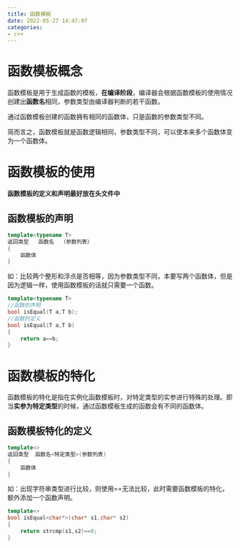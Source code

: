 ```yaml
---
title: 函数模板
date: 2022-05-27 14:47:07
categories:
- c++
---
```


# 函数模板概念

函数模板是用于生成函数的模板，**在编译阶段**，编译器会根据函数模板的使用情况创建出**函数名**相同，参数类型由编译器判断的若干函数。

通过函数模板创建的函数拥有相同的函数体，只是函数的参数类型不同。

简而言之，函数模板就是函数逻辑相同，参数类型不同，可以使本来多个函数体变为一个函数体。

# 函数模板的使用

**函数模板的定义和声明最好放在头文件中**



## 函数模板的声明

```c++
template<typename T>
返回类型   函数名  （参数列表）
{
    函数体
}
```

如：比较两个整形和浮点是否相等，因为参数类型不同，本要写两个函数体，但是因为逻辑一样，使用函数模板的话就只需要一个函数。

```c++
template<typename T>
//函数的声明
bool isEqual(T a,T b);
//函数的定义
bool isEqual(T a,T b)
{
    return a==b;
}
```



# 函数模板的特化

函数模板的特化是指在实例化函数模板时，对特定类型的实参进行特殊的处理。即当**实参为特定类型**的时候，通过函数模板生成的函数会有不同的函数体。

## 函数模板特化的定义

```c++
template<>
返回类型  函数名<特定类型>(参数列表)
{
    函数体
}
```

如：出现字符串类型进行比较，则使用==无法比较，此时需要函数模板的特化，额外添加一个函数声明。

```c++
template<>
bool isEqual<char*>(char* s1,char* s2)
{
    return strcmp(s1,s2)==0; 
}
```



